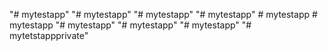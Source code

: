 "# mytestapp" 
"# mytestapp" 
"# mytestapp" 
"# mytestapp" 
#   m y t e s t a p p  
 #   m y t e s t a p p  
 "# mytestapp" 
"# mytestapp" 
"# mytestapp" 
"# mytetstappprivate" 
